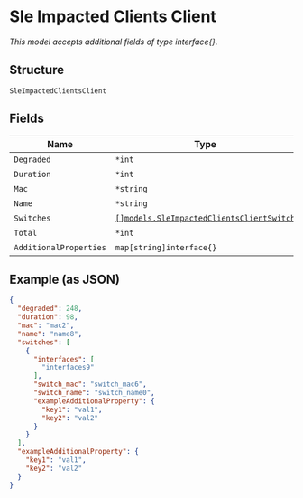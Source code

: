 
# Sle Impacted Clients Client

*This model accepts additional fields of type interface{}.*

## Structure

`SleImpactedClientsClient`

## Fields

| Name | Type | Tags | Description |
|  --- | --- | --- | --- |
| `Degraded` | `*int` | Optional | - |
| `Duration` | `*int` | Optional | - |
| `Mac` | `*string` | Optional | - |
| `Name` | `*string` | Optional | - |
| `Switches` | [`[]models.SleImpactedClientsClientSwitch`](../../doc/models/sle-impacted-clients-client-switch.md) | Optional | - |
| `Total` | `*int` | Optional | - |
| `AdditionalProperties` | `map[string]interface{}` | Optional | - |

## Example (as JSON)

```json
{
  "degraded": 248,
  "duration": 98,
  "mac": "mac2",
  "name": "name8",
  "switches": [
    {
      "interfaces": [
        "interfaces9"
      ],
      "switch_mac": "switch_mac6",
      "switch_name": "switch_name0",
      "exampleAdditionalProperty": {
        "key1": "val1",
        "key2": "val2"
      }
    }
  ],
  "exampleAdditionalProperty": {
    "key1": "val1",
    "key2": "val2"
  }
}
```

